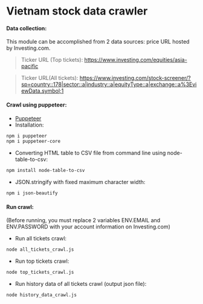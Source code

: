 # Vietnam stock data crawler
#### Data collection: 
This module can be accomplished from 2 data sources: price URL hosted by Investing.com.   

  > Ticker URL (Top tickets): https://www.investing.com/equities/asia-pacific

  > Ticker URL(All tickets): https://www.investing.com/stock-screener/?sp=country::178|sector::a|industry::a|equityType::a|exchange::a%3EviewData.symbol;1

#### Crawl using puppeteer:
- [Puppeteer](https://github.com/puppeteer/puppeteer)
- Installation:
``` sh
npm i puppeteer
npm i puppeteer-core
```
- Converting HTML table to CSV file from command line using node-table-to-csv:
``` sh
npm install node-table-to-csv
```
- JSON.stringify with fixed maximum character width:
``` sh
npm i json-beautify
```

#### Run crawl:
(Before running, you must replace 2 variables ENV.EMAIL and ENV.PASSWORD with your account information on Investing.com)
- Run all tickets crawl:
``` sh
node all_tickets_crawl.js 
```
- Run top tickets crawl:
``` sh
node top_tickets_crawl.js 
```
- Run history data of all tickets crawl (output json file):
``` sh
node history_data_crawl.js 
```

